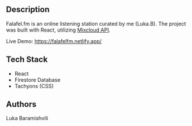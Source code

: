 ## Description

Falafel.fm is an online listening station curated by me (Luka.B).
The project was built with React, utilizing [Mixcloud API](https://www.mixcloud.com/developers/).

Live Demo: https://falafelfm.netlify.app/

## Tech Stack
- React
- Firestore Database
- Tachyons (CSS)

## Authors

Luka Baramishvili
